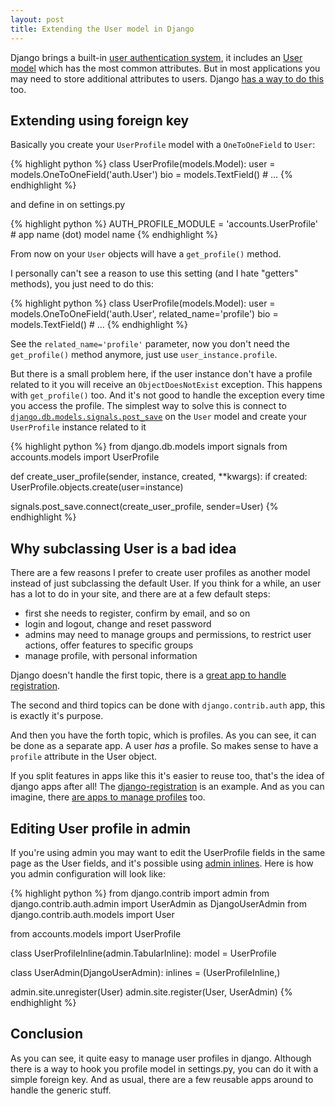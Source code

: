 ```yaml
---
layout: post
title: Extending the User model in Django
---
```


Django brings a built-in <a href="http://docs.djangoproject.com/en/1.2/topics/auth/">user authentication system</a>, it includes an <a href="http://docs.djangoproject.com/en/1.2/topics/auth/#users">User model</a> which has the most common attributes. But in most applications you may need to store additional attributes to users. Django <a href="http://docs.djangoproject.com/en/1.2/topics/auth/#storing-additional-information-about-users">has a way to do this</a> too.

## Extending using foreign key

Basically you create your `UserProfile` model with a `OneToOneField` to `User`:

{% highlight python %}
class UserProfile(models.Model):
    user = models.OneToOneField('auth.User')
    bio = models.TextField()
    # ...
{% endhighlight %}

and define in on settings.py

{% highlight python %}
AUTH_PROFILE_MODULE = 'accounts.UserProfile'     # app name (dot) model name
{% endhighlight %}

From now on your `User` objects will have a `get_profile()` method.

I personally can't see a reason to use this setting (and I hate "getters" methods), you just need to do this:

{% highlight python %}
class UserProfile(models.Model):
    user = models.OneToOneField('auth.User', related_name='profile')
    bio = models.TextField()
    # ...
{% endhighlight %}

See the `related_name='profile'` parameter, now you don't need the `get_profile()` method anymore, just use `user_instance.profile`.

But there is a small problem here, if the user instance don't have a profile related to it you will receive an `ObjectDoesNotExist` exception. This happens with `get_profile()` too. And it's not good to handle the exception every time you access the profile. The simplest way to solve this is connect to <a href="http://docs.djangoproject.com/en/1.2/ref/signals/#django.db.models.signals.post_save">`django.db.models.signals.post_save`</a> on the `User` model and create your `UserProfile` instance related to it

{% highlight python %}
from django.db.models import signals
from accounts.models import UserProfile

def create_user_profile(sender, instance, created, **kwargs):
    if created:
        UserProfile.objects.create(user=instance)

signals.post_save.connect(create_user_profile, sender=User)
{% endhighlight %}


## Why subclassing User is a bad idea

There are a few reasons I prefer to create user profiles as another model instead of just subclassing the default User. If you think for a while, an user has a lot to do in your site, and there are at a few default steps:

- first she needs to register, confirm by email, and so on
- login and logout, change and reset password
- admins may need to manage groups and permissions, to restrict user actions, offer features to specific groups
- manage profile, with personal information

Django doesn't handle the first topic, there is a <a href="http://djangopackages.com/packages/p/django-registration/">great app to handle registration</a>.

The second and third topics can be done with `django.contrib.auth` app, this is exactly it's purpose.

And then you have the forth topic, which is profiles. As you can see, it can be done as a separate app. A user _has_ a profile. So makes sense to have a `profile` attribute in the User object.

If you split features in apps like this it's easier to reuse too, that's the idea of django apps after all! The <a href="http://djangopackages.com/packages/p/django-registration/">django-registration</a> is an example. And as you can imagine, there <a href="http://djangopackages.com/grids/g/profiles/">are apps to manage profiles</a> too.

## Editing User profile in admin

If you're using admin you may want to edit the UserProfile fields in the same page as the User fields, and it's possible using <a href="http://docs.djangoproject.com/en/1.2/ref/contrib/admin/#inlinemodeladmin-objects">admin inlines</a>. Here is how you admin configuration will look like:


{% highlight python %}
from django.contrib import admin
from django.contrib.auth.admin import UserAdmin as DjangoUserAdmin
from django.contrib.auth.models import User

from accounts.models import UserProfile

class UserProfileInline(admin.TabularInline):
    model = UserProfile

class UserAdmin(DjangoUserAdmin):
    inlines = (UserProfileInline,)

admin.site.unregister(User)
admin.site.register(User, UserAdmin)
{% endhighlight %}

## Conclusion
As you can see, it quite easy to manage user profiles in django. Although there is a way to hook you profile model in settings.py, you can do it with a simple foreign key. And as usual, there are a few reusable apps around to handle the generic stuff.
